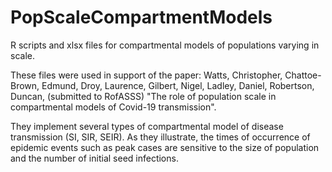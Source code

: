# PopScaleCompartmentModels
R scripts and xlsx files for compartmental models of populations varying in scale.

These files were used in support of the paper:
Watts, Christopher, Chattoe-Brown, Edmund, Droy, Laurence, Gilbert, Nigel, Ladley, Daniel, Robertson, Duncan, (submitted to RofASSS) "The role of population scale  in compartmental models of Covid-19 transmission".

They implement several types of compartmental model of disease transmission (SI, SIR, SEIR). As they illustrate, the times of occurrence of epidemic events such as peak cases are sensitive to the size of population and the number of initial seed infections.


